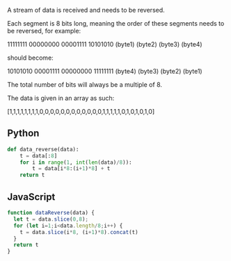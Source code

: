 A stream of data is received and needs to be reversed.

Each segment is 8 bits long, meaning the order of these segments needs to be reversed, for example:

11111111  00000000  00001111  10101010
 (byte1)   (byte2)   (byte3)   (byte4)

should become:

10101010  00001111  00000000  11111111
 (byte4)   (byte3)   (byte2)   (byte1)

The total number of bits will always be a multiple of 8.

The data is given in an array as such:

[1,1,1,1,1,1,1,1,0,0,0,0,0,0,0,0,0,0,0,0,1,1,1,1,1,0,1,0,1,0,1,0]

## Python
```python
def data_reverse(data):
    t = data[:8]
    for i in range(1, int(len(data)/8)):
        t = data[i*8:(i+1)*8] + t
    return t
```

## JavaScript
```js
function dataReverse(data) {
  let t = data.slice(0,8);
  for (let i=1;i<data.length/8;i++) {
    t = data.slice(i*8, (i+1)*8).concat(t)
  }
  return t
}
```